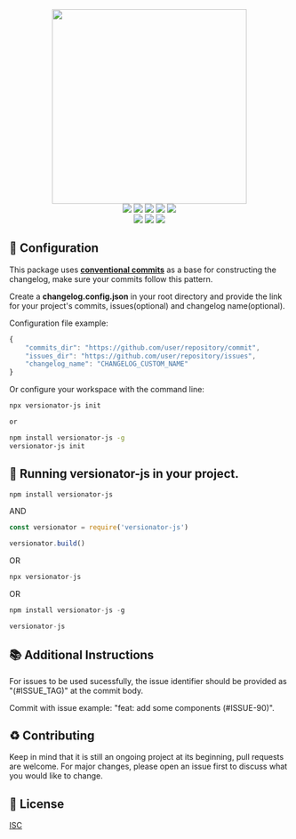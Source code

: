 <div align="center">
    <img width="350px" src="https://raw.githubusercontent.com/gist/prynssmaia/78cc9954ce6810647a2ab4035e1e1ac2/raw/206d5a3cf4addb6e6aa5b0fd620ccf836cb0b98b/versionator.svg"/>
</div>

<div align="center">
    <a target="_blank"><img src="https://img.shields.io/librariesio/release/npm/versionator-js?labelColor=0D1117&color=cd52d0" target="_blank"></a>
    <a target="_blank"><img src="https://img.shields.io/npm/dw/versionator-js?labelColor=0D1117&color=ac3bc8" target="_blank"></a>
    <a target="_blank"><img src="https://img.shields.io/github/issues-raw/sousadiego11/versionator-js?labelColor=0D1117&color=8825c0" target="_blank"></a>
    <a target="_blank"><img src="https://img.shields.io/github/languages/code-size/sousadiego11/versionator-js?labelColor=0D1117&color=5c13b9" target="_blank"></a>
    <a target="_blank"><img src="https://img.shields.io/npm/l/versionator-js?labelColor=0D1117&color=3C087D" target="_blank"></a>  
</div>
 <div align="center">
  <a target="_blank"><img src="https://img.shields.io/badge/Node.js-43853D?style=for-the-badge&logo=node.js&logoColor=white" target="_blank"></a>
  <a target="_blank"><img src="https://img.shields.io/badge/git-%23F05033.svg?style=for-the-badge&logo=git&logoColor=white" target="_blank"></a>
  <a target="_blank"><img src="https://img.shields.io/badge/Markdown-000000?style=for-the-badge&logo=markdown&logoColor=white" target="_blank"></a>
</div>

## 🚀 Configuration
This package uses **[conventional commits](https://www.conventionalcommits.org/en/v1.0.0/)** as a base for constructing the changelog, make sure your commits follow this pattern.

Create a **changelog.config.json** in your root directory and provide the link for your project's commits, issues(optional) and changelog name(optional).

Configuration file example:
```javascript
{
    "commits_dir": "https://github.com/user/repository/commit",
    "issues_dir": "https://github.com/user/repository/issues",
    "changelog_name": "CHANGELOG_CUSTOM_NAME"
}
```
Or configure your workspace with the command line:
```bash
npx versionator-js init

or

npm install versionator-js -g
versionator-js init
```

## 🚨 Running versionator-js in your project.
```bash
npm install versionator-js
```
AND
```javascript
const versionator = require('versionator-js')

versionator.build()
```

OR

```javascript
npx versionator-js
```

OR

```javascript
npm install versionator-js -g

versionator-js
```

## 📚 Additional Instructions
For issues to be used sucessfully, the issue identifier should be provided as "(#ISSUE_TAG)" at the commit body.

Commit with issue example: "feat: add some components (#ISSUE-90)".
## ♻️ Contributing
Keep in mind that it is still an ongoing project at its beginning, pull requests are welcome. For major changes, please open an issue first to discuss what you would like to change.

## 🚧 License
[ISC](https://opensource.org/licenses/ISC)
